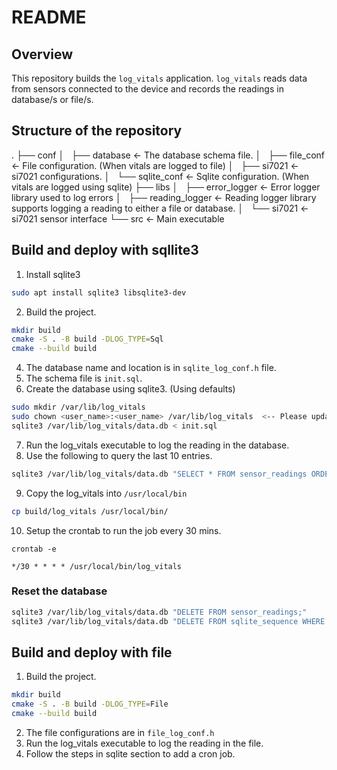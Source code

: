 # README

## Overview

This repository builds the `log_vitals` application.
`log_vitals` reads data from sensors connected to the device and records the readings in database/s or file/s.

## Structure of the repository

.
├── conf
│   ├── database        <- The database schema file.
│   ├── file_conf       <- File configuration. (When vitals are logged to file)
│   ├── si7021          <- si7021 configurations.
│   └── sqlite_conf     <- Sqlite configuration. (When vitals are logged using sqlite)
├── libs
│   ├── error_logger    <- Error logger library used to log errors
│   ├── reading_logger  <- Reading logger library supports logging a reading to either a file or database.
│   └── si7021          <- si7021 sensor interface
└── src                 <- Main executable

## Build and deploy with sqllite3

1. Install sqlite3

```bash
sudo apt install sqlite3 libsqlite3-dev
```

2. Build the project.

```bash
mkdir build
cmake -S . -B build -DLOG_TYPE=Sql
cmake --build build
```

4. The database name and location is in `sqlite_log_conf.h` file.
5. The schema file is `init.sql`.
6. Create the database using sqlite3. (Using defaults)

```bash
sudo mkdir /var/lib/log_vitals
sudo chown <user_name>:<user_name> /var/lib/log_vitals  <-- Please update user_name
sqlite3 /var/lib/log_vitals/data.db < init.sql
```

7. Run the log_vitals executable to log the reading in the database.
8. Use the following to query the last 10 entries.

```bash
sqlite3 /var/lib/log_vitals/data.db "SELECT * FROM sensor_readings ORDER BY timestamp DESC LIMIT 10;"
```

9. Copy the log_vitals into `/usr/local/bin`

```bash
cp build/log_vitals /usr/local/bin/
```

10. Setup the crontab to run the job every 30 mins.

```
crontab -e

*/30 * * * * /usr/local/bin/log_vitals
```

### Reset the database

```bash
sqlite3 /var/lib/log_vitals/data.db "DELETE FROM sensor_readings;"
sqlite3 /var/lib/log_vitals/data.db "DELETE FROM sqlite_sequence WHERE name='sensor_readings';"
```

## Build and deploy with file

1. Build the project.

```bash
mkdir build
cmake -S . -B build -DLOG_TYPE=File
cmake --build build
```

2. The file configurations are in `file_log_conf.h`
3. Run the log_vitals executable to log the reading in the file.
4. Follow the steps in sqlite section to add a cron job.
